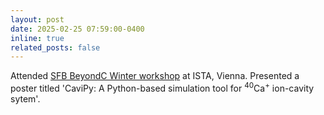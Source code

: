 ```yaml
---
layout: post
date: 2025-02-25 07:59:00-0400
inline: true
related_posts: false
---
```


Attended [SFB BeyondC Winter workshop](https://www.beyondc.at/events/sfb-beyondc-winter-workshop-2025/) at ISTA, Vienna. Presented a poster titled 'CaviPy: A Python-based simulation tool for <sup>40</sup>Ca<sup>+</sup> ion-cavity sytem'.
